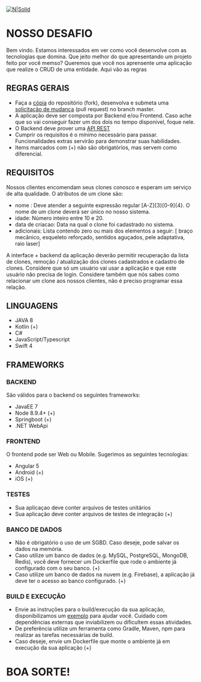 [![N|Solid](http://solutis.com.br/images/logo.png)](http://solutis.com.br)

# NOSSO DESAFIO
Bem vindo. Estamos interessados em ver como você desenvolve com as tecnologias que domina. Que jeito melhor do que apresentando um projeto feito por você memso?
Queremos que você nos aprensente uma aplicação que realize o CRUD de uma entidade. Aqui vão as regras
## REGRAS GERAIS
- Faça a [cópia](https://help.github.com/articles/fork-a-repo/) do repositório (fork), desenvolva e submeta uma [solicitação de mudança](https://help.github.com/articles/creating-a-pull-request/) (pull request) no branch master.
- A aplicação deve ser composta por Backend e/ou Frontend. Caso ache que so vai conseguir fazer um dos dois no tempo disponível, foque nele.
- O Backend deve prover uma [API REST](https://pt.wikipedia.org/wiki/REST)
- Cumprir os requisitos é o mínimo necessário para passar. Funcionalidades extras servirão para demonstrar suas habilidades.
- Items marcados com (+) não são obrigatórios, mas servem como diferencial.

## REQUISITOS

Nossos clientes encomendam seus clones conosco e esperam um serviço de alta qualidade.
O atributos de um clone são:

- nome : Deve atender a seguinte expressão regular [A-Z]{3}[0-9]{4}. O nome de um clone deverá ser único no nosso sistema.
- idade: Número inteiro entre 10 e 20.
- data de criacao: Data na qual o clone foi cadastrado no sistema. 
- adicionais: Lista contendo zero ou mais dos elementos a seguir: [ braço mecânico, esqueleto reforçado, sentidos aguçados, pele adaptativa, raio laser]

A interface + backend da aplicação deverão permitir recuperação da lista de clones, remoção / atualização dos clones cadastrados e cadastro de clones.
Considere que só um usuário vai usar a aplicação e que este usuário não precisa de login. Considere também que nós sabes como relacionar um clone aos nossos clientes, não é preciso programar essa relação.

## LINGUAGENS
  - JAVA 8
  - Kotlin (+)
  - C#
  - JavaScript/Typescript
  - Swift 4
## FRAMEWORKS

### BACKEND
São válidos para o backend os seguintes frameworks:

- JavaEE 7
- Node 8.9.4+ (+)
- Springboot (+)
- .NET WebApi

### FRONTEND
O frontend pode ser Web ou Mobile. Sugerimos as seguintes tecnologias:

- Angular 5
- Android (+)
- iOS (+)

### TESTES
- Sua aplicaçao deve conter arquivos de testes unitários
- Sua aplicação deve conter arquivos de testes de integração (+)

### BANCO DE DADOS
- Não é obrigatório o uso de um SGBD. Caso deseje, pode salvar os dados na memória.
- Caso utilize um banco de dados (e.g. MySQL, PostgreSQL, MongoDB, Redis), você deve fornecer um Dockerfile que rode o ambiente já configurado com o seu banco. (+)
- Caso utilize um banco de dados na nuvem (e.g. Firebase), a aplicação já deve ter o acesso ao banco configurado. (+)

### BUILD E EXECUÇÃO
- Envie as instruções para o build/execução da sua aplicação, disponibilizamos um [exemplo](README.template.md) para ajudar você. Cuidado com dependências externas que inviabilizem ou dificultem essas atividades.
- De preferência utilize um ferramenta como Gradle, Maven, npm para realizar as tarefas necessárias de build.
- Caso deseje, envie um Dockerfile que monte o ambiente já em execução da sua aplicação (+)


# BOA SORTE!